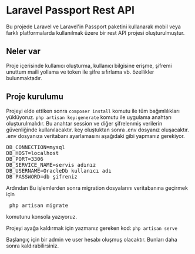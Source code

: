 # Laravel Passport Rest API 

Bu projede Laravel ve Laravel'in Passport paketini kullanarak mobil veya farklı platformalarda kullanılmak üzere bir rest API projesi oluşturulmuştur.

## Neler var

Proje içerisinde kullanıcı oluşturma, kullanıcı bilgisine erişme, şifremi unuttum maili yollama ve token ile şifre sıfırlama vb. özellikler bulunmaktadır.

## Proje kurulumu
Projeyi elde ettiken sonra `composer install` komutu ile tüm bağımlılıkları yüklüyoruz.
`php artisan key:generate` komutu ile uygulama anahtarı oluşturulmalıdır.
Bu anahtar session ve diğer şifrelenmiş verilerin güvenliğinde kullanılacaktır.
key oluştuktan sonra .env dosyanız oluşacaktır.
.env dosyanıza veritabanı ayarlamasını aşağıdaki gibi yapmanız gerekiyor.

<pre>
DB_CONNECTION=mysql
DB_HOST=localhost
DB_PORT=3306
DB_SERVICE_NAME=servis adınız
DB_USERNAME=OracleDb kullanıcı adı
DB_PASSWORD=db şifreniz
</pre>
Ardından
Bu işlemlerden sonra migration dosyalarını veritabanına geçirmek için
<pre> php artisan migrate 
</pre> komutunu konsola yazıyoruz.

Projeyi ayağa kaldırmak için yazmanız gereken kod: `php artisan serve`

Başlangıç için bir admin ve user hesabı oluşmuş olacaktır. Bunları daha sonra kaldırabilirsiniz.
